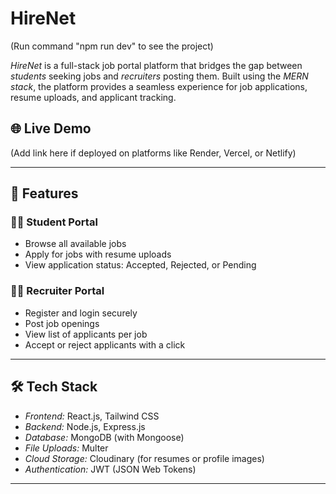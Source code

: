 # HireNet

(Run command "npm run dev" to see the project)

*HireNet* is a full-stack job portal platform that bridges the gap between *students* seeking jobs and *recruiters* posting them. Built using the *MERN stack*, the platform provides a seamless experience for job applications, resume uploads, and applicant tracking.

## 🌐 Live Demo

(Add link here if deployed on platforms like Render, Vercel, or Netlify)

---

## 📌 Features

### 👩‍🎓 Student Portal
- Browse all available jobs
- Apply for jobs with resume uploads
- View application status: Accepted, Rejected, or Pending

### 🧑‍💼 Recruiter Portal
- Register and login securely
- Post job openings
- View list of applicants per job
- Accept or reject applicants with a click

---

## 🛠 Tech Stack

- *Frontend:* React.js, Tailwind CSS
- *Backend:* Node.js, Express.js
- *Database:* MongoDB (with Mongoose)
- *File Uploads:* Multer
- *Cloud Storage:* Cloudinary (for resumes or profile images)
- *Authentication:* JWT (JSON Web Tokens)

---



